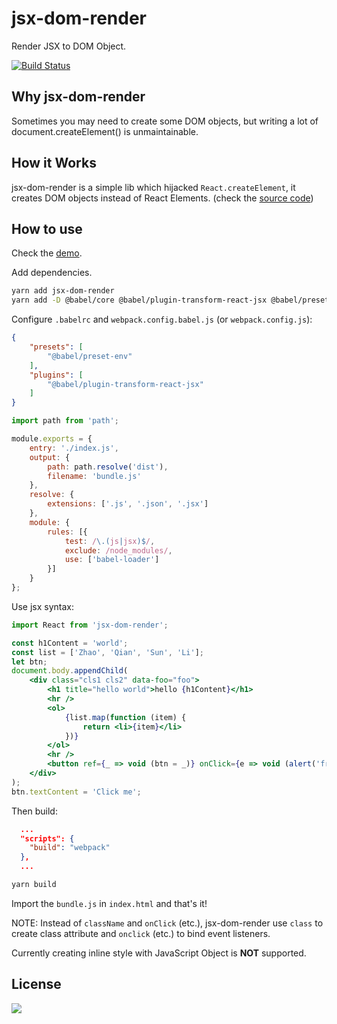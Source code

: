# jsx-dom-render

Render JSX to DOM Object.

[![Build Status](https://travis-ci.org/oychao/jsx-dom-render.svg?branch=master)](https://travis-ci.org/oychao/jsx-dom-render)

## Why jsx-dom-render

Sometimes you may need to create some DOM objects, but writing a lot of document.createElement() is unmaintainable.

## How it Works

jsx-dom-render is a simple lib which hijacked `React.createElement`, it creates DOM objects instead of React Elements. (check the [source code][1])

## How to use

Check the [demo][2].

Add dependencies.

```bash
yarn add jsx-dom-render
yarn add -D @babel/core @babel/plugin-transform-react-jsx @babel/preset-env @babel/register babel-loader@8.0.0-beta.2 webpack
```

Configure `.babelrc` and `webpack.config.babel.js` (or `webpack.config.js`):

```json
{
    "presets": [
        "@babel/preset-env"
    ],
    "plugins": [
        "@babel/plugin-transform-react-jsx"
    ]
}
```

```js
import path from 'path';

module.exports = {
    entry: './index.js',
    output: {
        path: path.resolve('dist'),
        filename: 'bundle.js'
    },
    resolve: {
        extensions: ['.js', '.json', '.jsx']
    },
    module: {
        rules: [{
            test: /\.(js|jsx)$/,
            exclude: /node_modules/,
            use: ['babel-loader']
        }]
    }
};
```

Use jsx syntax:

```jsx
import React from 'jsx-dom-render';

const h1Content = 'world';
const list = ['Zhao', 'Qian', 'Sun', 'Li'];
let btn;
document.body.appendChild(
    <div class="cls1 cls2" data-foo="foo">
        <h1 title="hello world">hello {h1Content}</h1>
        <hr />
        <ol>
            {list.map(function (item) {
                return <li>{item}</li>
            })}
        </ol>
        <hr />
        <button ref={_ => void (btn = _)} onClick={e => void (alert('from jsx'))}></button>
    </div>
);
btn.textContent = 'Click me';
```

Then build:

```package.json
  ...
  "scripts": {
    "build": "webpack"
  },
  ...
```

```bash
yarn build
```

Import the `bundle.js` in `index.html` and that's it!

NOTE: Instead of `className` and `onClick` (etc.), jsx-dom-render use `class` to create class attribute and `onclick` (etc.) to bind event listeners.

Currently creating inline style with JavaScript Object is **NOT** supported.

## License

[![](http://www.wtfpl.net/wp-content/uploads/2012/12/wtfpl-badge-4.png)](http://www.wtfpl.net/)

[1]: https://github.com/oychao/jsx-dom-render/blob/master/index.js
[2]: https://github.com/oychao/jsx-dom-render/tree/master/demo
